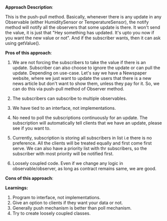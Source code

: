 **Approach Description**:

This is the push-pull method. Basically, whenever there is any update in any Observable (either HumiditySensor or
TemperatureSensor), the notify method will notify all the observers that some update is there. It won't send the value,
it is just that "Hey something has updated. It's upto you now if you want the new value or not". And if the subscriber
wants, then it can ask using getValue().

**Pros of this approach**:

1. We are not forcing the subscribers to take the value if there is an update. Subscriber can also choose to ignore the
   update or can pull the update. Depending on use-case. Let's say we have a Newspaper website, where we just want to
   update the users that there is a new news article but don't want to show them, unless they pay for it. So, we can do
   this via push-pull method of Observer method.

2. The subscribers can subscribe to multiple observables.
3. We have tied to an interface, not implementations.
4. No need to poll the subscriptions continuously for an update. The subscription will automatically tell clients that
   we have an update, please see if you want to.
5. Currently, subscription is storing all subscribers in list i.e there is no preference. All the clients will be
   treated equally and first come first serve. We can also have a priority list with thr subscribers, so the subscriber
   with most priority will be notified first.
6. Loosely coupled code. Even if we change any logic in observable/observer, as long as contract remains same, we are
   good.

**Cons of this approach**:

**Learnings:**

1. Program to interface, not implementations.
2. Give an option to clients if they want your data or not.
3. Generally push mechanism is better than poll mechanism.
4. Try to create loosely coupled classes.

